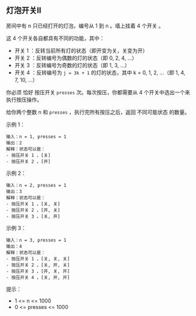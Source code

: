 ## 灯泡开关Ⅱ

房间中有 n 只已经打开的灯泡，编号从 1 到 n 。墙上挂着 4 个开关 。

这 4 个开关各自都具有不同的功能，其中：

* 开关 1 ：反转当前所有灯的状态（即开变为关，关变为开）
* 开关 2 ：反转编号为偶数的灯的状态（即 0, 2, 4, ...）
* 开关 3 ：反转编号为奇数的灯的状态（即 1, 3, ...）
* 开关 4 ：反转编号为 `j = 3k + 1` 的灯的状态，其中 k = 0, 1, 2, ...（即 1, 4, 7, 10, ...）

你必须 恰好 按压开关 `presses` 次。每次按压，你都需要从 4 个开关中选出一个来执行按压操作。

给你两个整数 n 和 `presses` ，执行完所有按压之后，返回 不同可能状态 的数量。

示例 1：

```
输入：n = 1, presses = 1
输出：2
解释：状态可以是：
- 按压开关 1 ，[关]
- 按压开关 2 ，[开]
```

示例 2：

```
输入：n = 2, presses = 1
输出：3
解释：状态可以是：
- 按压开关 1 ，[关, 关]
- 按压开关 2 ，[开, 关]
- 按压开关 3 ，[关, 开]
```

示例 3：

```
输入：n = 3, presses = 1
输出：4
解释：状态可以是：
- 按压开关 1 ，[关, 关, 关]
- 按压开关 2 ，[关, 开, 关]
- 按压开关 3 ，[开, 关, 开]
- 按压开关 4 ，[关, 开, 开]
```

提示：

* 1 <= n <= 1000
* 0 <= presses <= 1000